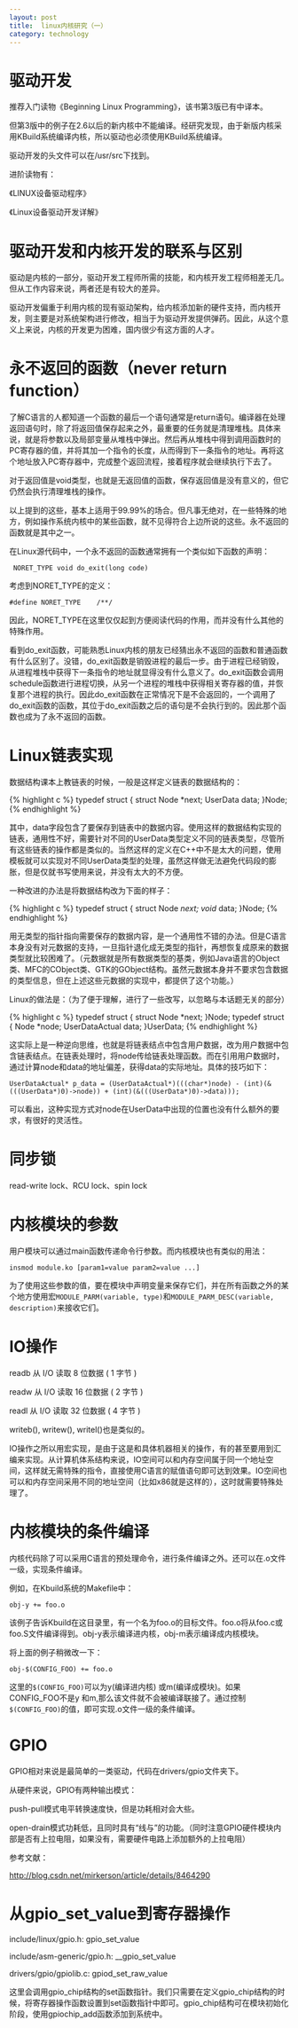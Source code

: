 ```yaml
---
layout: post
title:  linux内核研究（一）
category: technology 
---
```


# 驱动开发

推荐入门读物《Beginning Linux Programming》，该书第3版已有中译本。

但第3版中的例子在2.6以后的新内核中不能编译。经研究发现，由于新版内核采用KBuild系统编译内核，所以驱动也必须使用KBuild系统编译。

驱动开发的头文件可以在/usr/src下找到。

进阶读物有：

《LINUX设备驱动程序》

《Linux设备驱动开发详解》

# 驱动开发和内核开发的联系与区别

驱动是内核的一部分，驱动开发工程师所需的技能，和内核开发工程师相差无几。但从工作内容来说，两者还是有较大的差异。

驱动开发偏重于利用内核的现有驱动架构，给内核添加新的硬件支持，而内核开发，则主要是对系统架构进行修改，相当于为驱动开发提供弹药。因此，从这个意义上来说，内核的开发更为困难，国内很少有这方面的人才。

# 永不返回的函数（never return function）

了解C语言的人都知道一个函数的最后一个语句通常是return语句。编译器在处理返回语句时，除了将返回值保存起来之外，最重要的任务就是清理堆栈。具体来说，就是将参数以及局部变量从堆栈中弹出。然后再从堆栈中得到调用函数时的PC寄存器的值，并将其加一个指令的长度，从而得到下一条指令的地址。再将这个地址放入PC寄存器中，完成整个返回流程，接着程序就会继续执行下去了。

对于返回值是void类型，也就是无返回值的函数，保存返回值是没有意义的，但它仍然会执行清理堆栈的操作。

以上提到的这些，基本上适用于99.99%的场合。但凡事无绝对，在一些特殊的地方，例如操作系统内核中的某些函数，就不见得符合上边所说的这些。永不返回的函数就是其中之一。

在Linux源代码中，一个永不返回的函数通常拥有一个类似如下函数的声明：

` NORET_TYPE void do_exit(long code)`

考虑到NORET_TYPE的定义：

`#define NORET_TYPE    /**/`

因此，NORET_TYPE在这里仅仅起到方便阅读代码的作用，而并没有什么其他的特殊作用。

看到do_exit函数，可能熟悉Linux内核的朋友已经猜出永不返回的函数和普通函数有什么区别了。没错，do_exit函数是销毁进程的最后一步。由于进程已经销毁，从进程堆栈中获得下一条指令的地址就显得没有什么意义了。do_exit函数会调用schedule函数进行进程切换，从另一个进程的堆栈中获得相关寄存器的值，并恢复那个进程的执行。因此do_exit函数在正常情况下是不会返回的，一个调用了do_exit函数的函数，其位于do_exit函数之后的语句是不会执行到的。因此那个函数也成为了永不返回的函数。

# Linux链表实现

数据结构课本上教链表的时候，一般是这样定义链表的数据结构的：

{% highlight c %}
typedef struct {
    struct Node *next;
    UserData data;
}Node;
{% endhighlight %}

其中，data字段包含了要保存到链表中的数据内容。使用这样的数据结构实现的链表，通用性不好，需要针对不同的UserData类型定义不同的链表类型，尽管所有这些链表的操作都是类似的。当然这样的定义在C++中不是太大的问题，使用模板就可以实现对不同UserData类型的处理，虽然这样做无法避免代码段的膨胀，但是仅就书写使用来说，并没有太大的不方便。

一种改进的办法是将数据结构改为下面的样子：

{% highlight c %}
typedef struct {
    struct Node *next;
    void* data;
}Node;
{% endhighlight %}

用无类型的指针指向需要保存的数据内容，是一个通用性不错的办法。但是C语言本身没有对元数据的支持，一旦指针退化成无类型的指针，再想恢复成原来的数据类型就比较困难了。（元数据就是所有数据类型的基类，例如Java语言的Object类、MFC的CObject类、GTK的GObject结构。虽然元数据本身并不要求包含数据的类型信息，但在上述这些元数据的实现中，都提供了这个功能。）

Linux的做法是：（为了便于理解，进行了一些改写，以忽略与本话题无关的部分）

{% highlight c %}
typedef struct {
    struct Node *next;
}Node;
typedef struct {
    Node *node;
    UserDataActual data;
}UserData;
{% endhighlight %}

这实际上是一种逆向思维，也就是将链表结点中包含用户数据，改为用户数据中包含链表结点。在链表处理时，将node传给链表处理函数。而在引用用户数据时，通过计算node和data的地址偏差，获得data的实际地址。具体的技巧如下：

`UserDataActual* p_data = (UserDataActual*)(((char*)node) - (int)(&(((UserData*)0)->node)) + (int)(&(((UserData*)0)->data)));`

可以看出，这种实现方式对node在UserData中出现的位置也没有什么额外的要求，有很好的灵活性。

# 同步锁

read-write lock、RCU lock、spin lock

# 内核模块的参数

用户模块可以通过main函数传递命令行参数。而内核模块也有类似的用法：

`insmod module.ko [param1=value param2=value ...]`

为了使用这些参数的值，要在模块中声明变量来保存它们，并在所有函数之外的某个地方使用宏`MODULE_PARM(variable, type)`和`MODULE_PARM_DESC(variable, description)`来接收它们。

# IO操作

readb 从 I/O 读取 8 位数据 ( 1 字节 )

readw 从 I/O 读取 16 位数据 ( 2 字节 )

readl 从 I/O 读取 32 位数据 ( 4 字节 )

writeb(), writew(), writel()也是类似的。

IO操作之所以用宏实现，是由于这是和具体机器相关的操作，有的甚至要用到汇编来实现。从计算机体系结构来说，IO空间可以和内存空间属于同一个地址空间，这样就无需特殊的指令，直接使用C语言的赋值语句即可达到效果。IO空间也可以和内存空间采用不同的地址空间（比如x86就是这样的），这时就需要特殊处理了。

# 内核模块的条件编译

内核代码除了可以采用C语言的预处理命令，进行条件编译之外。还可以在.o文件一级，实现条件编译。

例如，在Kbuild系统的Makefile中：

`obj-y += foo.o`

该例子告诉Kbuild在这目录里，有一个名为foo.o的目标文件。foo.o将从foo.c或foo.S文件编译得到。obj-y表示编译进内核，obj-m表示编译成内核模块。

将上面的例子稍微改一下：

`obj-$(CONFIG_FOO) += foo.o`

这里的`$(CONFIG_FOO)`可以为y(编译进内核) 或m(编译成模块)。如果CONFIG_FOO不是y 和m,那么该文件就不会被编译联接了。通过控制`$(CONFIG_FOO)`的值，即可实现.o文件一级的条件编译。

# GPIO

GPIO相对来说是最简单的一类驱动，代码在drivers/gpio文件夹下。

从硬件来说，GPIO有两种输出模式：

push-pull模式电平转换速度快，但是功耗相对会大些。

open-drain模式功耗低，且同时具有“线与”的功能。（同时注意GPIO硬件模块内部是否有上拉电阻，如果没有，需要硬件电路上添加额外的上拉电阻）

参考文献：

http://blog.csdn.net/mirkerson/article/details/8464290

# 从gpio_set_value到寄存器操作

include/linux/gpio.h: gpio_set_value

include/asm-generic/gpio.h: __gpio_set_value

drivers/gpio/gpiolib.c: gpiod_set_raw_value

这里会调用gpio_chip结构的set函数指针。我们只需要在定义gpio_chip结构的时候，将寄存器操作函数设置到set函数指针中即可。gpio_chip结构可在模块初始化阶段，使用gpiochip_add函数添加到系统中。

